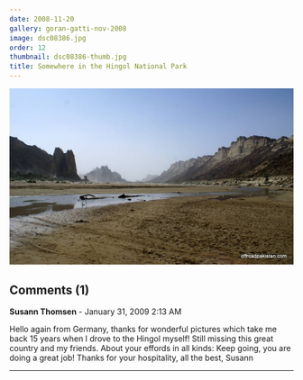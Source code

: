 ```yaml
---
date: 2008-11-20
gallery: goran-gatti-nov-2008
image: dsc08386.jpg
order: 12
thumbnail: dsc08386-thumb.jpg
title: Somewhere in the Hingol National Park
---
```


![Somewhere in the Hingol National Park](./dsc08386.jpg)

<div id="comments">

## Comments (1)

**Susann Thomsen** - January 31, 2009  2:13 AM

Hello again from Germany,
thanks for wonderful pictures which take me back 15 years when I drove to the Hingol myself! Still missing this great country and my friends.
About your effords in all kinds: Keep going, you are doing a great job!
Thanks for your hospitality,
all the best,
Susann

---

</div>